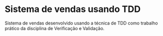 # Sistema de vendas usando TDD
Sistema de vendas desenvolvido usando a técnica de TDD como trabalho prático da disciplina de Verificação e Validação.
